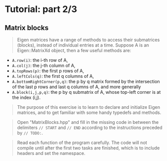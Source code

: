 
# Tutorial: part 2/3
## Matrix blocks


> Eigen matrices have a range of methods to access their submatrices (blocks), instead of individual entries at a time. Suppose A is an Eigen::MatrixXd object, then a few useful methods are:
* `A.row(i)`: the i-th row of A,
* `A.col(j)`: the j-th column of A,
* `A.topRows(p)`: the first p rows of A,
* `A.leftCols(q)`: the first q columns of A,
* `A.bottomRightCorner(p,q)`: the p by q matrix formed by the intersection of the last p rows and last q columns of A, and more generally
* `A.block(i,j,p,q)`: the p by q submatrix of A, whose top-left corner is at the index (i,j).


> The purpose of this exercise is to learn to declare and initialize Eigen matrices, and to get familiar with some handy typedefs and methods.

> Open "MatrixBlocks.hpp" and fill in the missing code in between the delimiters `// START` and `// END` according to the instructions preceded by `// TODO:`.

> Read each function of the program carefully. The code will not compile until after the first two tasks are finished, which is to include headers and set the namespace.